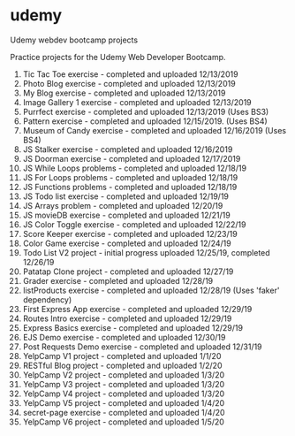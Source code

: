 # udemy
Udemy webdev bootcamp projects

Practice projects for the Udemy Web Developer Bootcamp.

1) Tic Tac Toe exercise - completed and uploaded 12/13/2019
2) Photo Blog exercise - completed and uploaded 12/13/2019
3) My Blog exercise - completed and uploaded 12/13/2019
4) Image Gallery 1 exercise - completed and uploaded 12/13/2019
5) Purrfect exercise - completed and uploaded 12/13/2019 (Uses BS3)
6) Pattern exercise - completed and uploaded 12/15/2019. (Uses BS4)
7) Museum of Candy exercise - completed and uploaded 12/16/2019 (Uses BS4)
8) JS Stalker exercise - completed and uploaded 12/16/2019
9) JS Doorman exercise - completed and uploaded 12/17/2019
10) JS While Loops problems - completed and uploaded 12/18/19
11) JS For Loops problems -  completed and uploaded 12/18/19
12) JS Functions problems - completed and uploaded 12/18/19
13) JS Todo list exercise - completed and uploaded 12/19/19
14) JS Arrays problem - completed and uploaded 12/20/19
15) JS movieDB exercise - completed and uploaded 12/21/19
16) JS Color Toggle exercise - completed and uploaded 12/22/19
17) Score Keeper exercise - completed and uploaded 12/23/19
18) Color Game exercise - completed and uploaded 12/24/19
19) Todo List V2 project - initial progress uploaded 12/25/19, completed 12/26/19
20) Patatap Clone project - completed and uploaded 12/27/19
21) Grader exercise - completed and uploaded 12/28/19
22) listProducts exercise - completed and uploaded 12/28/19 (Uses 'faker' dependency)
23) First Express App exercise - completed and uploaded 12/29/19
24) Routes Intro exercise - completed and uploaded 12/29/19
25) Express Basics exercise - completed and uploaded 12/29/19
26) EJS Demo exercise - completed and uploaded 12/30/19
27) Post Requests Demo exercise - completed and uploaded 12/31/19
28) YelpCamp V1 project - completed and uploaded 1/1/20
29) RESTful Blog project - completed and uploaded 1/2/20
29) YelpCamp V2 project - completed and uploaded 1/3/20
30) YelpCamp V3 project - completed and uploaded 1/3/20
31) YelpCamp V4 project - completed and uploaded 1/3/20
32) YelpCamp V5 project - completed and uploaded 1/4/20
33) secret-page exercise - completed and uploaded 1/4/20
34) YelpCamp V6 project - completed and uploaded 1/5/20